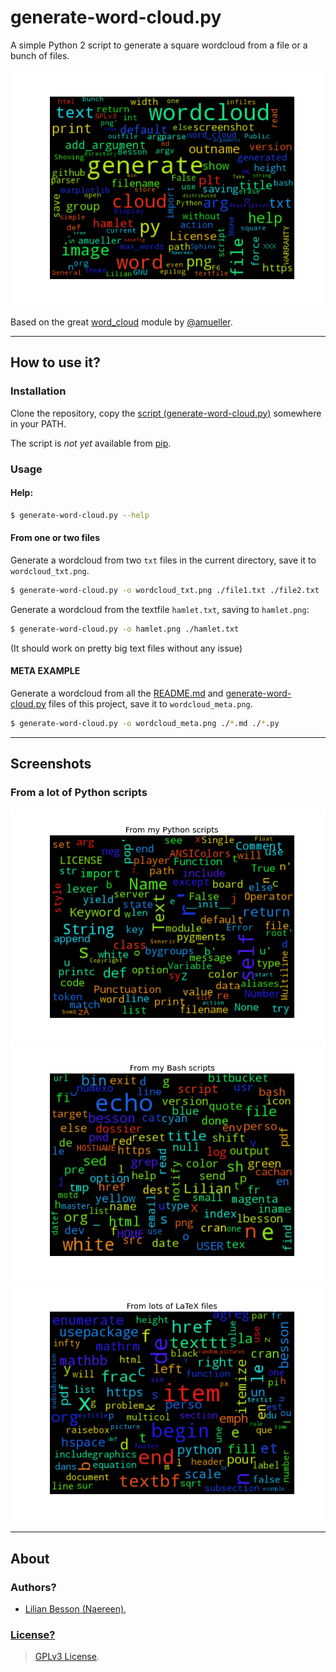 # generate-word-cloud.py
A simple Python 2 script to generate a square wordcloud from a file or a bunch of files.

![generate-word-cloud example 1](./wordcloud_meta.png)

Based on the great [word_cloud](https://github.com/amueller/word_cloud/) module by [@amueller](https://github.com/amueller/).

----

## How to use it?
### Installation
Clone the repository, copy the [script (generate-word-cloud.py)](./generate-word-cloud.py) somewhere in your PATH.

The script is *not yet* available from [pip](http://www.pip-installer.org/).

### Usage
#### Help:
```bash
$ generate-word-cloud.py --help
```
#### From one or two files
Generate a wordcloud from two `txt` files in the current directory, save it to `wordcloud_txt.png`.

```bash
$ generate-word-cloud.py -o wordcloud_txt.png ./file1.txt ./file2.txt
```

Generate a wordcloud from the textfile `hamlet.txt`, saving to `hamlet.png`:

```bash
$ generate-word-cloud.py -o hamlet.png ./hamlet.txt
```

(It should work on pretty big text files without any issue)

#### META EXAMPLE
Generate a wordcloud from all the [README.md](./README.md) and [generate-word-cloud.py](./generate-word-cloud.py) files of this project, save it to `wordcloud_meta.png`.

```bash
$ generate-word-cloud.py -o wordcloud_meta.png ./*.md ./*.py
```

----

## Screenshots
### From a lot of Python scripts
![generate-word-cloud example 1](./wordcloud_python.png)
![generate-word-cloud example 2](./wordcloud_bash.png)
![generate-word-cloud example 3](./wordcloud_latex.png)

----

## About
### Authors?
- [Lilian Besson (Naereen)](https://github.com/Naereen/),

### [License?](./LICENSE)
> [GPLv3 License](http://www.gnu.org/licenses/gpl.html).
